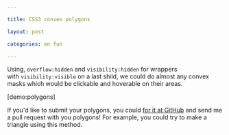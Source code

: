 ```yaml
---

title: CSS3 convex polygons

layout: post

categories: en fun

---
```


Using, `overflow:hidden` and `visibility:hidden` for wrappers with `visibility:visible` on a last shild, we could do almost any convex masks which would be clickable and hoverable on their areas.

[demo:polygons]

If you'd like to submit your polygons, you could [for it at GitHub](gh:kizu/Polygons) and send me a pull request with you polygons! For example, you could try to make a triangle using this method.
